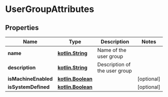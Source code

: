 # UserGroupAttributes

## Properties
Name | Type | Description | Notes
------------ | ------------- | ------------- | -------------
**name** | [**kotlin.String**](.md) | Name of the user group  | 
**description** | [**kotlin.String**](.md) | Description of the user group  | 
**isMachineEnabled** | [**kotlin.Boolean**](.md) |  |  [optional]
**isSystemDefined** | [**kotlin.Boolean**](.md) |  |  [optional]
